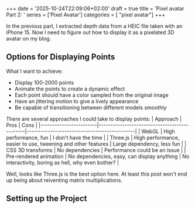 +++
date = '2025-10-24T22:09:06+02:00'
draft = true
title = 'Pixel avatar Part 2: '
series = ['Pixel Avatar']
categories = [ "pixel avatar"]
+++

In the previous part, I extracted depth data from a HEIC file taken with an iPhone 15. Now I need to figure out how to display it as a pixelated 3D avatar on my blog.

## Options for Displaying Points

What I want to achieve:
- Display 100-2000 points
- Animate the points to create a dynamic effect
- Each point should have a color sampled from the original image
- Have an jittering motion to give a lively appearance
- Be capable of transitioning between different models smoothly

There are several approaches I could take to display points:
| Approach               | Pros                                         | Cons                                         |
|------------------------|----------------------------------------------|----------------------------------------------|
| WebGL                  | High performance, fun | I don't have the time |
| Three.js               | High performance, easier to use, tweening and other features                 | Large dependency, less fun          |
| CSS 3D transforms  | No dependencies    | Performance could be an issue      |
| Pre-rendered animation | No dependencies, easy, can display anything | No interactivity, boring as hell, why even bother? |

Well, looks like Three.js is the best option here. At least this post won't end up being about reiventing matrix multiplications.

## Setting up the Project

